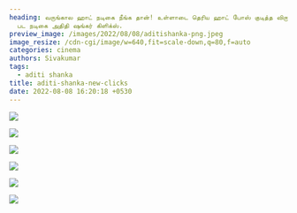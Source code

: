 ```yaml
---
heading: வருங்கால ஹாட் நடிகை நீங்க தான்! உள்ளாடை தெரிய ஹாட் போஸ் குடித்த விருமன்
  பட நடிகை அதிதி ஷங்கர் கிளிக்ஸ்.
preview_image: /images/2022/08/08/aditishanka-png.jpeg
image_resize: /cdn-cgi/image/w=640,fit=scale-down,q=80,f=auto
categories: cinema
authors: Sivakumar
tags:
  - aditi shanka
title: aditi-shanka-new-clicks
date: 2022-08-08 16:20:18 +0530
---
```

![](/images/2022/08/08/viruman.jpeg)

![](/images/2022/08/08/aditishanka88.jpeg)

![](/images/2022/08/08/aditishanka66.jpeg)

![](/images/2022/08/08/aditishanka-2-.jpeg)

![](/images/2022/08/08/aditishanka44.jpeg)

![](/images/2022/08/08/aditishanka.jpeg)
